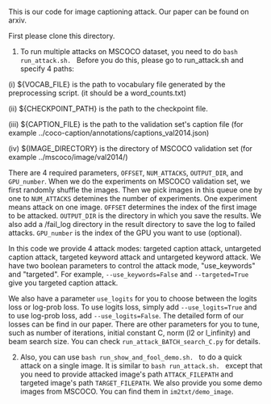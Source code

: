
This is our code for image captioning attack. Our paper can be found on arxiv.

First please clone this directory.

1. To run multiple attacks on MSCOCO dataset, you need to do ```bash run_attack.sh. ```
Before you do this, please go to run_attack.sh and specify 4 paths:

(i) ${VOCAB_FILE} is the path to vocabulary file generated by the preprocessing script. (it should be a word_counts.txt)

(ii) ${CHECKPOINT_PATH} is the path to the checkpoint file.

(iii) ${CAPTION_FILE} is the path to the validation set's caption file (for example ../coco-caption/annotations/captions_val2014.json)

(iv) ${IMAGE_DIRECTORY} is the directory of MSCOCO validation set (for example ../mscoco/image/val2014/)

There are 4 required parameters, ```OFFSET```, ```NUM_ATTACKS```, ```OUTPUT_DIR```, and ```GPU_number```. When we do the experiments on MSCOCO validation set, we first randomly shuffle the images. Then we pick images in this queue one by one to ```NUM_ATTACKS``` detemines the number of experiments. One experiment means attack on one image. ```OFFSET``` determines the index of the first image to be attacked. ```OUTPUT_DIR``` is the directory in which you save the results. We also add a /fail_log directory in the result directory to save the log to failed attacks. ```GPU_number``` is the index of the GPU you want to use (optional). 

In this code we provide 4 attack modes: targeted caption attack, untargeted caption attack, targeted keyword attack and untargeted keyword attack. We have two boolean parameters to control the attack mode, "use_keywords" and "targeted". 
For example, ```--use_keywords=False``` and ```--targeted=True``` give you targeted caption attack. 

We also have a parameter ```use_logits``` for you to choose between the logits loss or log-prob loss. To use logits loss, simply add ```--use_logits=True``` and to use log-prob loss, add ```--use_logits=False```. The detailed form of our losses can be find in our paper. There are other parameters for you to tune, such as number of iterations, initial constant C, norm (l2 or l_infinity) and beam search size. You can check ```run_attack_BATCH_search_C.py``` for details.


2. Also, you can use ```bash run_show_and_fool_demo.sh. ``` to do a quick attack on a single image. It is similar to ```bash run_attack.sh. ``` except that you need to provide attacked image's path ```ATTACK_FILEPATH``` and targeted image's path ```TARGET_FILEPATH```. We also provide you some demo images from MSCOCO. You can find them in ```im2txt/demo_image```. 


